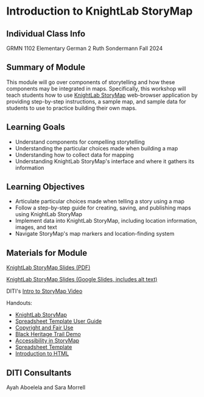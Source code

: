<?xml version="1.0" encoding="UTF-8"?>
<h1>Introduction to KnightLab StoryMap</h1>

<h2>Individual Class Info</h2>
GRMN 1102 
Elementary German 2
Ruth Sondermann
Fall 2024


<h2>Summary of Module</h2>

This module will go over components of storytelling and how these components may be integrated in maps. Specifically, this workshop will teach students how to use [KnightLab StoryMap](https://storymap.knightlab.com/) web-browser application by providing step-by-step instructions, a sample map, and sample data for students to use to practice building their own maps.

<h2>Learning Goals</h2>

* Understand components for compelling storytelling
* Understanding the particular choices made when building a map
* Understanding how to collect data for mapping
* Understanding KnightLab StoryMap's interface and where it gathers its information

<h2>Learning Objectives</h2>

* Articulate particular choices made when telling a story using a map
* Follow a step-by-step guide for creating, saving, and publishing maps using KnightLab StoryMap
* Implement data into KnightLab StoryMap, including location information, images, and text
* Navigate StoryMap's map markers and location-finding system

<h2>Materials for Module</h2>

[KnightLab StoryMap Slides (PDF)](https://github.com/NULabNortheastern/digitalassignmentshowcase/blob/main/mapping/fa24-sondermann-grmn1102-storymap/FA24-Sondermann-Intro-to-StoryMap.pdf)

[KnightLab StoryMap Slides (Google Slides, includes alt text)](https://docs.google.com/presentation/d/1InaMq6hfdvDa1zbFzltFG5ku01VH82FXHuVo_GplFgA/edit#slide=id.g5176e04a14_0_0)

DITI's [Intro to StoryMap Video](https://youtu.be/X33ud7RYZFg)

Handouts:
* [KnightLab StoryMap](https://github.com/NULabNortheastern/digitalassignmentshowcase/blob/master/handouts/mapping/Handout-StoryMap.pdf)
* [Spreadsheet Template User Guide](https://github.com/NULabNortheastern/digitalassignmentshowcase/blob/master/handouts/mapping/Handout-StoryMap_Spreadsheet_Template.pdf)
* [Copyright and Fair Use](https://github.com/NULabNortheastern/digitalassignmentshowcase/blob/master/handouts/Copyright-Fair-Use.pdf)
* [Black Heritage Trail Demo](https://github.com/NULabNortheastern/digitalassignmentshowcase/blob/master/handouts/mapping/Handout-Black_Heritage_Trail.pdf)
* [Accessibility in StoryMap](https://github.com/NULabNortheastern/digitalassignmentshowcase/blob/master/handouts/mapping/Handout-Accessibility_StoryMap.pdf)
* [Spreadsheet Template](https://github.com/NULabNortheastern/digitalassignmentshowcase/blob/main/handouts/mapping/Handout-StoryMap_Spreadsheet_Template.pdf)
* [Introduction to HTML](https://github.com/NULabNortheastern/digitalassignmentshowcase/blob/main/handouts/HTML-Introduction.pdf)

<h2>DITI Consultants </h2>
Ayah Aboelela and Sara Morrell


